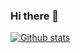 ### Hi there 👋

<!--
**stdedos/stdedos** is a ✨ _special_ ✨ repository because its `README.md` (this file) appears on your GitHub profile.

Here are some ideas to get you started:

- 🔭 I’m currently working on ...
- 🌱 I’m currently learning ...
- 👯 I’m looking to collaborate on ...
- 🤔 I’m looking for help with ...
- 💬 Ask me about ...
- 📫 How to reach me: ...
- 😄 Pronouns: ...
- ⚡ Fun fact: ...

20122023/13338644
-->

[![Github stats](https://github-readme-stats.vercel.app/api?username=stdedos&show_icons=true&layout=compact&hide_title=true&theme=Gradient&bg_color=30,e96443,904e95&title_color=fff&text_color=fff&icon_color=fff)](https://github.com/stdedos/)
